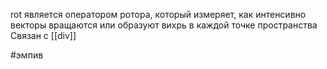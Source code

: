 rot является оператором ротора, который измеряет, как интенсивно
векторы вращаются или образуют вихрь в каждой точке пространства
Связан с [[div]]

#эмпив